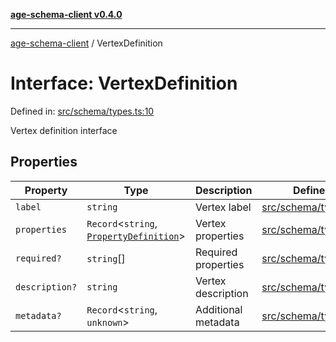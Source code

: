 [**age-schema-client v0.4.0**](../index.md)

***

[age-schema-client](../index.md) / VertexDefinition

# Interface: VertexDefinition

Defined in: [src/schema/types.ts:10](https://github.com/standardbeagle/ageSchemaClient/blob/main/src/schema/types.ts#L10)

Vertex definition interface

## Properties

| Property | Type | Description | Defined in |
| ------ | ------ | ------ | ------ |
| <a id="label"></a> `label` | `string` | Vertex label | [src/schema/types.ts:14](https://github.com/standardbeagle/ageSchemaClient/blob/main/src/schema/types.ts#L14) |
| <a id="properties"></a> `properties` | `Record`\<`string`, [`PropertyDefinition`](PropertyDefinition.md)\> | Vertex properties | [src/schema/types.ts:19](https://github.com/standardbeagle/ageSchemaClient/blob/main/src/schema/types.ts#L19) |
| <a id="required"></a> `required?` | `string`[] | Required properties | [src/schema/types.ts:24](https://github.com/standardbeagle/ageSchemaClient/blob/main/src/schema/types.ts#L24) |
| <a id="description"></a> `description?` | `string` | Vertex description | [src/schema/types.ts:29](https://github.com/standardbeagle/ageSchemaClient/blob/main/src/schema/types.ts#L29) |
| <a id="metadata"></a> `metadata?` | `Record`\<`string`, `unknown`\> | Additional metadata | [src/schema/types.ts:34](https://github.com/standardbeagle/ageSchemaClient/blob/main/src/schema/types.ts#L34) |
